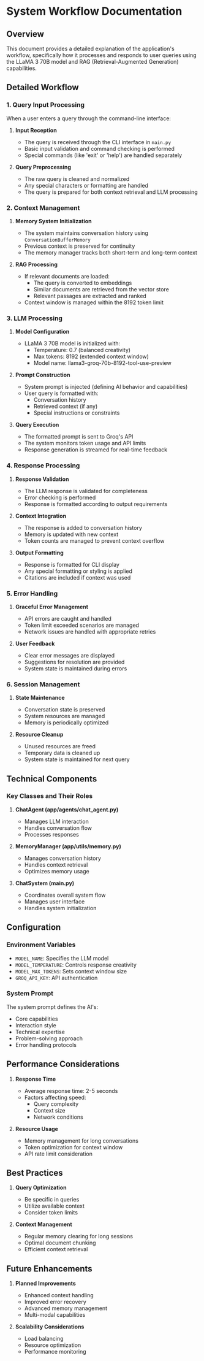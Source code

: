 # System Workflow Documentation

## Overview

This document provides a detailed explanation of the application's workflow, specifically how it processes and responds to user queries using the LLaMA 3 70B model and RAG (Retrieval-Augmented Generation) capabilities.

## Detailed Workflow

### 1. Query Input Processing

When a user enters a query through the command-line interface:

1. **Input Reception**
   - The query is received through the CLI interface in `main.py`
   - Basic input validation and command checking is performed
   - Special commands (like 'exit' or 'help') are handled separately

2. **Query Preprocessing**
   - The raw query is cleaned and normalized
   - Any special characters or formatting are handled
   - The query is prepared for both context retrieval and LLM processing

### 2. Context Management

1. **Memory System Initialization**
   - The system maintains conversation history using `ConversationBufferMemory`
   - Previous context is preserved for continuity
   - The memory manager tracks both short-term and long-term context

2. **RAG Processing**
   - If relevant documents are loaded:
     - The query is converted to embeddings
     - Similar documents are retrieved from the vector store
     - Relevant passages are extracted and ranked
   - Context window is managed within the 8192 token limit

### 3. LLM Processing

1. **Model Configuration**
   - LLaMA 3 70B model is initialized with:
     - Temperature: 0.7 (balanced creativity)
     - Max tokens: 8192 (extended context window)
     - Model name: llama3-groq-70b-8192-tool-use-preview

2. **Prompt Construction**
   - System prompt is injected (defining AI behavior and capabilities)
   - User query is formatted with:
     - Conversation history
     - Retrieved context (if any)
     - Special instructions or constraints

3. **Query Execution**
   - The formatted prompt is sent to Groq's API
   - The system monitors token usage and API limits
   - Response generation is streamed for real-time feedback

### 4. Response Processing

1. **Response Validation**
   - The LLM response is validated for completeness
   - Error checking is performed
   - Response is formatted according to output requirements

2. **Context Integration**
   - The response is added to conversation history
   - Memory is updated with new context
   - Token counts are managed to prevent context overflow

3. **Output Formatting**
   - Response is formatted for CLI display
   - Any special formatting or styling is applied
   - Citations are included if context was used

### 5. Error Handling

1. **Graceful Error Management**
   - API errors are caught and handled
   - Token limit exceeded scenarios are managed
   - Network issues are handled with appropriate retries

2. **User Feedback**
   - Clear error messages are displayed
   - Suggestions for resolution are provided
   - System state is maintained during errors

### 6. Session Management

1. **State Maintenance**
   - Conversation state is preserved
   - System resources are managed
   - Memory is periodically optimized

2. **Resource Cleanup**
   - Unused resources are freed
   - Temporary data is cleaned up
   - System state is maintained for next query

## Technical Components

### Key Classes and Their Roles

1. **ChatAgent (app/agents/chat_agent.py)**
   - Manages LLM interaction
   - Handles conversation flow
   - Processes responses

2. **MemoryManager (app/utils/memory.py)**
   - Manages conversation history
   - Handles context retrieval
   - Optimizes memory usage

3. **ChatSystem (main.py)**
   - Coordinates overall system flow
   - Manages user interface
   - Handles system initialization

## Configuration

### Environment Variables

- `MODEL_NAME`: Specifies the LLM model
- `MODEL_TEMPERATURE`: Controls response creativity
- `MODEL_MAX_TOKENS`: Sets context window size
- `GROQ_API_KEY`: API authentication

### System Prompt

The system prompt defines the AI's:

- Core capabilities
- Interaction style
- Technical expertise
- Problem-solving approach
- Error handling protocols

## Performance Considerations

1. **Response Time**
   - Average response time: 2-5 seconds
   - Factors affecting speed:
     - Query complexity
     - Context size
     - Network conditions

2. **Resource Usage**
   - Memory management for long conversations
   - Token optimization for context window
   - API rate limit consideration

## Best Practices

1. **Query Optimization**
   - Be specific in queries
   - Utilize available context
   - Consider token limits

2. **Context Management**
   - Regular memory clearing for long sessions
   - Optimal document chunking
   - Efficient context retrieval

## Future Enhancements

1. **Planned Improvements**
   - Enhanced context handling
   - Improved error recovery
   - Advanced memory management
   - Multi-modal capabilities

2. **Scalability Considerations**
   - Load balancing
   - Resource optimization
   - Performance monitoring
